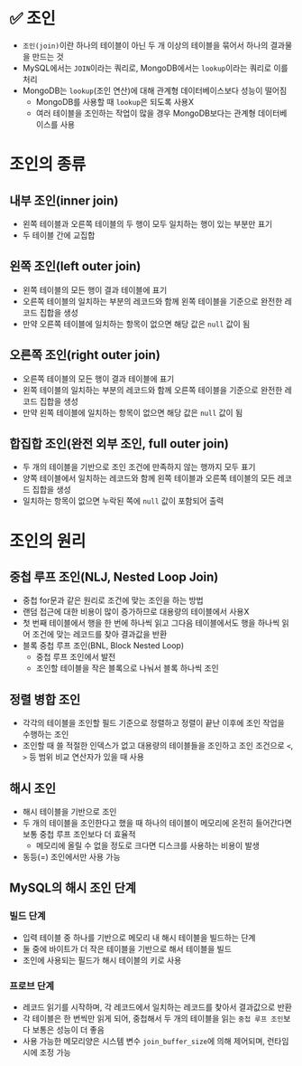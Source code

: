 
# ✅ 조인

- `조인(join)`이란 하나의 테이블이 아닌 두 개 이상의 테이블을 묶어서 하나의 결과물을 만드는 것
- MySQL에서는 `JOIN`이라는 쿼리로, MongoDB에서는 `lookup`이라는 쿼리로 이를 처리
- MongoDB는 `lookup`(조인 연산)에 대해 관계형 데이터베이스보다 성능이 떨어짐
    - MongoDB를 사용할 때 `lookup`은 되도록 사용X
    - 여러 테이블을 조인하는 작업이 많을 경우 MongoDB보다는 관계형 데이터베이스를 사용

# 조인의 종류

## 내부 조인(inner join)

- 왼쪽 테이블과 오른쪽 테이블의 두 행이 모두 일치하는 행이 있는 부분만 표기
- 두 테이블 간에 교집합

## 왼쪽 조인(left outer join)

- 왼쪽 테이블의 모든 행이 결과 테이블에 표기
- 오른쪽 테이블의 일치하는 부분의 레코드와 함께 왼쪽 테이블을 기준으로 완전한 레코드 집합을 생성
- 만약 오른쪽 테이블에 일치하는 항목이 없으면 해당 값은 `null` 값이 됨

## 오른쪽 조인(right outer join)

- 오른쪽 테이블의 모든 행이 결과 테이블에 표기
- 왼쪽 테이블의 일치하는 부분의 레코드와 함께 오른쪽 테이블을 기준으로 완전한 레코드 집합을 생성
- 만약 왼쪽 테이블에 일치하는 항목이 없으면 해당 값은 `null` 값이 됨

## 합집합 조인(완전 외부 조인, full outer join)

- 두 개의 테이블을 기반으로 조인 조건에 만족하지 않는 행까지 모두 표기
- 양쪽 테이블에서 일치하는 레코드와 함께 왼쪽 테이블과 오른쪽 테이블의 모든 레코드 집합을 생성
- 일치하는 항목이 없으면 누락된 쪽에 `null` 값이 포함되어 출력

# 조인의 원리

## 중첩 루프 조인(NLJ, Nested Loop Join)

- 중첩 for문과 같은 원리로 조건에 맞는 조인을 하는 방법
- 랜덤 접근에 대한 비용이 많이 증가하므로 대용량의 테이블에서 사용X
- 첫 번째 테이블에서 행을 한 번에 하나씩 읽고 그다음 테이블에서도 행을 하나씩 읽어 조건에 맞는 레코드를 찾아 결과값을 반환
- 블록 중첩 루프 조인(BNL, Block Nested Loop)
    - 중첩 루프 조인에서 발전
    - 조인할 테이블을 작은 블록으로 나눠서 블록 하나씩 조인

## 정렬 병합 조인

- 각각의 테이블을 조인할 필드 기준으로 정렬하고 정렬이 끝난 이후에 조인 작업을 수행하는 조인
- 조인할 때 쓸 적절한 인덱스가 없고 대용량의 테이블들을 조인하고 조인 조건으로 `<`, `>` 등 범위 비교 연산자가 있을 때 사용

## 해시 조인

- 해시 테이블을 기반으로 조인
- 두 개의 테이블을 조인한다고 했을 때 하나의 테이블이 메모리에 온전히 들어간다면 보통 중첩 루프 조인보다 더 효율적
    - 메모리에 올릴 수 없을 정도로 크다면 디스크를 사용하는 비용이 발생
- 동등(=) 조인에서만 사용 가능

## MySQL의 해시 조인 단계

### 빌드 단계

- 입력 테이블 중 하나를 기반으로 메모리 내 해시 테이블을 빌드하는 단계
- 둘 중에 바이트가 더 작은 테이블을 기반으로 해서 테이블을 빌드
- 조인에 사용되는 필드가 해시 테이블의 키로 사용

### 프로브 단계

- 레코드 읽기를 시작하며, 각 레코드에서 일치하는 레코드를 찾아서 결과값으로 반환
- 각 테이블은 한 번씩만 읽게 되어, 중첩해서 두 개의 테이블을 읽는 `중첩 루프 조인`보다 보통은 성능이 더 좋음
- 사용 가능한 메모리양은 시스템 변수 `join_buffer_size`에 의해 제어되며, 런타임 시에 조정 가능